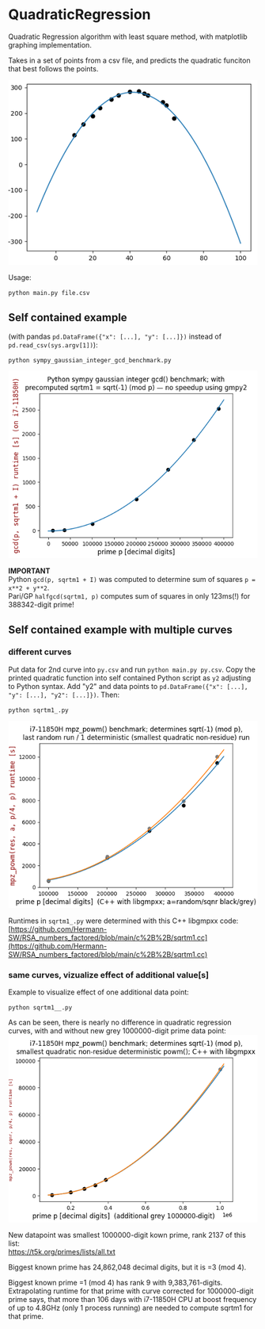 # QuadraticRegression
Quadratic Regression algorithm with least square method, with matplotlib graphing implementation.

Takes in a set of points from a csv file, and predicts the quadratic funciton that best follows the points.

![Quadratic example.png…](original.png)

Usage:
```
python main.py file.csv
```


## Self contained example  
(with pandas ```pd.DataFrame({"x": [...], "y": [...]})``` instead of ```pd.read_csv(sys.argv[1])```):  
```
python sympy_gaussian_integer_gcd_benchmark.py
```
![sympy_gaussian_integer_gcd_benchmark.png](sympy_gaussian_integer_gcd_benchmark.png)

**IMPORTANT**  
Python ```gcd(p, sqrtm1 + I)``` was computed to determine sum of squares ```p = x**2 + y**2```.  
Pari/GP ```halfgcd(sqrtm1, p)``` computes sum of squares in only 123ms(!) for 388342-digit prime!

## Self contained example with multiple curves  

### different curves
Put data for 2nd curve into ```py.csv``` and run ```python main.py py.csv```. Copy the printed quadratic function into self contained Python script as ```y2``` adjusting to Python syntax. Add "y2" and data points to ```pd.DataFrame({"x": [...], "y": [...], "y2": [...]})```. Then:  
```
python sqrtm1_.py
```
![sqrtm1_.png](sqrtm1_.png)  

Runtimes in ```sqrtm1_.py``` were determined with this C++ libgmpxx code:  
[https://github.com/Hermann-SW/RSA_numbers_factored/blob/main/c%2B%2B/sqrtm1.cc](https://github.com/Hermann-SW/RSA_numbers_factored/blob/main/c%2B%2B/sqrtm1.cc)

### same curves, vizualize effect of additional value[s]
Example to visualize effect of one additional data point:  
```
python sqrtm1__.py
```
As can be seen, there is nearly no difference in quadratic regression curves, with and without new grey 1000000-digit prime data point:  
![sqrtm1__.png](sqrtm1__.png)  

New datapoint was smallest 1000000-digit kown prime, rank 2137 of this list:  
https://t5k.org/primes/lists/all.txt

Biggest known prime has 24,862,048 decimal digits, but it is =3 (mod 4).  

Biggest known prime =1 (mod 4) has rank 9 with 9,383,761-digits.  
Extrapolating runtime for that prime with curve corrected for 1000000-digit prime says, that more than 106 days with i7-11850H CPU at boost frequency of up to 4.8GHz (only 1 process running) are needed to compute sqrtm1 for that prime.

